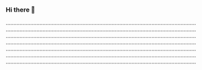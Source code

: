 ### Hi there 👋

....................................................................................................................................................................................................................................................................................................................................................................................................................................................................................................................................................................................................................................................................................................................................................................................................................................................................................................